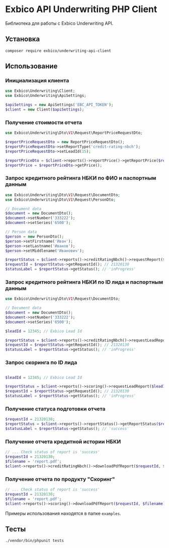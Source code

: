 # Exbico API Underwriting PHP Client

Библиотека для работы с Exbico Underwriting API.

## Установка
```
composer require exbico/underwriting-api-client
```

## Использование

### Инициализация клиента
```php
use Exbico\Underwriting\Client;
use Exbico\Underwriting\ApiSettings;

$apiSettings = new ApiSettings('EBC_API_TOKEN');
$client = new Client($apiSettings);
```

### Получение стоимости отчета
```php
use Exbico\Underwriting\Dto\V1\Request\ReportPriceRequestDto;

$reportPriceRequestDto = new ReportPriceRequestDto();
$reportPriceRequestDto->setReportType('credit-rating-nbch');
$reportPriceRequestDto->setLeadId(15);

$reportPriceDto = $client->reports()->reportPrice()->getReportPrice($reportPriceRequestDto);
$reportPrice = $reportPriceDto->getPrice();
```

### Запрос кредитного рейтинга НБКИ по ФИО и паспортным данным
```php
use Exbico\Underwriting\Dto\V1\Request\DocumentDto;
use Exbico\Underwriting\Dto\V1\Request\PersonDto;

// Document data
$document = new DocumentDto();
$document->setNumber('333222');
$document->setSeries('6500');

// Person data
$person = new PersonDto();
$person->setFirstname('Иван');
$person->setLastname('Иванов');
$person->setMiddlename('Иванович');

$reportStatus = $client->reports()->creditRatingNbch()->requestReport($person, $document);
$requestId = $reportStatus->getRequestId(); // 21320130
$statusLabel = $reportStatus->getStatus(); // 'inProgress'
```

### Запрос кредитного рейтинга НБКИ по ID лида и паспортным данным
```php
use Exbico\Underwriting\Dto\V1\Request\DocumentDto;

// Document data
$document = new DocumentDto();
$document->setNumber('333222');
$document->setSeries('6500');

$leadId = 12345; // Exbico Lead Id

$reportStatus = $client->reports()->creditRatingNbch()->requestLeadReport($leadId, $document);
$requestId = $reportStatus->getRequestId(); // 21320130
$statusLabel = $reportStatus->getStatus(); // 'inProgress'
```

### Запрос скоринга по ID лида
```php

$leadId = 12345; // Exbico Lead Id

$reportStatus = $client->reports()->scoring()->requestLeadReport($leadId);
$requestId = $reportStatus->getRequestId(); // 21320130
$statusLabel = $reportStatus->getStatus(); // 'inProgress'
```

### Получение статуса подготовки отчета
```php
$requestId = 21320130;
$reportStatus = $client->reports()->reportStatus()->getReportStatus($requestId);
$statusLabel = $reportStatus->getStatus(); // 'success'
```

### Получение отчета кредитной истории НБКИ
```php
// ... Check status of report is 'success' 
$requestId = 21320130;
$filename = 'report.pdf';
$client->reports()->creditRatingNbch()->downloadPdfReport($requestId, $filename);
```

### Получение отчета по продукту "Скоринг"
```php
// ... Check status of report is 'success' 
$requestId = 21320130;
$filename = 'report.pdf';
$client->reports()->scoring()->downloadPdfReport($requestId, $filename);
```

Примеры использования находятся в папке `examples`.

## Тесты
```
./vendor/bin/phpunit tests
```
